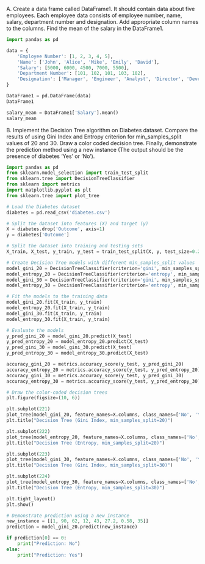 A. Create a data frame called DataFrame1. It should contain data about five employees. Each employee data consists of employee number, name, salary, department number and designation. Add appropriate column names to the columns. Find the mean of the salary in the DataFrame1.
```python
import pandas as pd

data = {
    'Employee Number': [1, 2, 3, 4, 5],
    'Name': ['John', 'Alice', 'Mike', 'Emily', 'David'],
    'Salary': [5000, 6000, 4500, 7000, 5500],
    'Department Number': [101, 102, 101, 103, 102],
    'Designation': ['Manager', 'Engineer', 'Analyst', 'Director', 'Developer']
}

DataFrame1 = pd.DataFrame(data)
DataFrame1

salary_mean = DataFrame1['Salary'].mean()
salary_mean
```

B. Implement the Decision Tree algorithm on Diabetes dataset. Compare the results of using Gini Index and Entropy criterion for min_samples_split values of 20 and 30. Draw a color coded decision tree. Finally, demonstrate the prediction method using a new instance (The output should be the presence of diabetes ‘Yes’ or ‘No’).
```python
import pandas as pd
from sklearn.model_selection import train_test_split
from sklearn.tree import DecisionTreeClassifier
from sklearn import metrics
import matplotlib.pyplot as plt
from sklearn.tree import plot_tree

# Load the Diabetes dataset
diabetes = pd.read_csv('diabetes.csv')

# Split the dataset into features (X) and target (y)
X = diabetes.drop('Outcome', axis=1)
y = diabetes['Outcome']

# Split the dataset into training and testing sets
X_train, X_test, y_train, y_test = train_test_split(X, y, test_size=0.2, random_state=42)

# Create Decision Tree models with different min_samples_split values
model_gini_20 = DecisionTreeClassifier(criterion='gini', min_samples_split=20)
model_entropy_20 = DecisionTreeClassifier(criterion='entropy', min_samples_split=20)
model_gini_30 = DecisionTreeClassifier(criterion='gini', min_samples_split=30)
model_entropy_30 = DecisionTreeClassifier(criterion='entropy', min_samples_split=30)

# Fit the models to the training data
model_gini_20.fit(X_train, y_train)
model_entropy_20.fit(X_train, y_train)
model_gini_30.fit(X_train, y_train)
model_entropy_30.fit(X_train, y_train)

# Evaluate the models
y_pred_gini_20 = model_gini_20.predict(X_test)
y_pred_entropy_20 = model_entropy_20.predict(X_test)
y_pred_gini_30 = model_gini_30.predict(X_test)
y_pred_entropy_30 = model_entropy_30.predict(X_test)

accuracy_gini_20 = metrics.accuracy_score(y_test, y_pred_gini_20)
accuracy_entropy_20 = metrics.accuracy_score(y_test, y_pred_entropy_20)
accuracy_gini_30 = metrics.accuracy_score(y_test, y_pred_gini_30)
accuracy_entropy_30 = metrics.accuracy_score(y_test, y_pred_entropy_30)

# Draw the color-coded decision trees
plt.figure(figsize=(10, 6))

plt.subplot(221)
plot_tree(model_gini_20, feature_names=X.columns, class_names=['No', 'Yes'], filled=True)
plt.title("Decision Tree (Gini Index, min_samples_split=20)")

plt.subplot(222)
plot_tree(model_entropy_20, feature_names=X.columns, class_names=['No', 'Yes'], filled=True)
plt.title("Decision Tree (Entropy, min_samples_split=20)")

plt.subplot(223)
plot_tree(model_gini_30, feature_names=X.columns, class_names=['No', 'Yes'], filled=True)
plt.title("Decision Tree (Gini Index, min_samples_split=30)")

plt.subplot(224)
plot_tree(model_entropy_30, feature_names=X.columns, class_names=['No', 'Yes'], filled=True)
plt.title("Decision Tree (Entropy, min_samples_split=30)")

plt.tight_layout()
plt.show()

# Demonstrate prediction using a new instance
new_instance = [[1, 90, 62, 12, 43, 27.2, 0.58, 35]]
prediction = model_gini_20.predict(new_instance)

if prediction[0] == 0:
    print("Prediction: No")
else:
    print("Prediction: Yes")
```